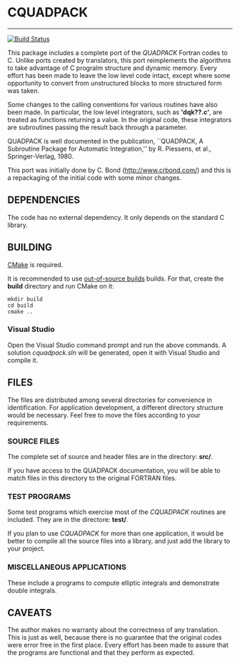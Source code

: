 # CQUADPACK

---

[![Build Status](https://travis-ci.org/ESSS/cquadpack.svg?branch=master)](https://travis-ci.org/ESSS/cquadpack)

This package includes a complete port of the *QUADPACK* Fortran codes to C.
Unlike ports created by translators, this port reimplements the algorithms
to take advantage of C progralm structure and dynamic memory. Every effort
has been made to leave the low level code intact, except where some
opportunity to convert from unstructured blocks to more structured form
was taken.

Some changes to the calling conventions for various routines have also
been made. In particular, the low level integrators, such as **'dqk??.c'**,
are treated as functions returning a value. In the original code, these
integrators are subroutines passing the result back through a parameter.

QUADPACK is well documented in the publication, ``QUADPACK, A Subroutine
Package for Automatic Integration,'' by R. Piessens, et al., Springer-Verlag,
1980.

This port was initially done by C. Bond (http://www.crbond.com/) and this is
a repackaging of the initial code with some minor changes.

## DEPENDENCIES

The code has no external dependency. It only depends on the standard C library.

## BUILDING

[CMake](http://www.cmake.org/) is required.

It is recommended to use [out-of-source builds](http://www.cmake.org/Wiki/CMake_FAQ#Out-of-source_build_trees) builds.
For that, create the **build** directory and run CMake on it:

    mkdir build
    cd build
    cmake ..

### Visual Studio

Open the Visual Studio command prompt and run the above commands. A solution *cquadpack.sln* will be generated, open it
with Visual Studio and compile it.

## FILES

The files are distributed among several directories for convenience in
identification. For application development, a different directory
structure would be necessary. Feel free to move the files according to
your requirements.

### SOURCE FILES

The complete set of source and header files are in the directory: **src/**.

If you have access to the QUADPACK documentation, you will be able to
match files in this directory to the original FORTRAN files.

### TEST PROGRAMS

Some test programs which exercise most of the *CQUADPACK* routines are
included. They are in the directore: **test/**.

If you plan to use *CQUADPACK* for more than one application, it would be
better to compile all the source files into a library, and just add the
library to your project.

### MISCELLANEOUS APPLICATIONS

These include a programs to compute elliptic integrals and demonstrate
double integrals.

## CAVEATS

The author makes no warranty about the correctness of any translation. This
is just as well, because there is no guarantee that the original codes were
error free in the first place. Every effort has been made to assure that the
programs are functional and that they perform as expected.